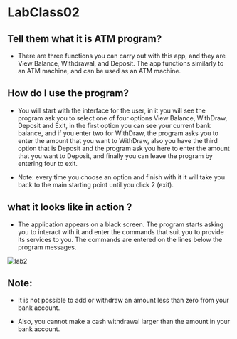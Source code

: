 # LabClass02



## Tell them what it is ATM program? 

- There are three functions you can carry out with this app, and they are View Balance, Withdrawal, and Deposit. The app functions similarly to an ATM machine, and can be used as an ATM machine.


## How do I use the program?


- You will start with the interface for the user, in it you will see the program ask you to select one of four options View Balance, WithDraw, Deposit and Exit, in the first option you can see your current bank balance, and if you enter two for WithDraw, the program asks you to enter the amount that you want to WithDraw, also you have the third option that is Deposit and the program ask you here to enter the amount that you want to Deposit, and finally you can leave the program by entering four to exit. 

- Note: every time you choose an option and finish with it it will take you back to the main starting point until you click 2 (exit).


## what it looks like in action ?

- The application appears on a black screen. The program starts asking you to interact with it and enter the commands that suit you to provide its services to you. The commands are entered on the lines below the program messages.

![lab2](lab2.jpg)




## Note: 
- It is not possible to add or withdraw an amount less than zero from your bank account.

- Also, you cannot make a cash withdrawal larger than the amount in your bank account.

